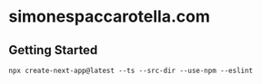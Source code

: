 # simonespaccarotella.com

## Getting Started

```
npx create-next-app@latest --ts --src-dir --use-npm --eslint
```
